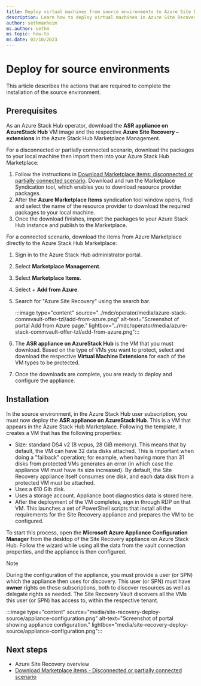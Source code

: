 ```yaml
---
title: Deploy virtual machines from source environments to Azure Site Recovery on Azure Stack Hub
description: Learn how to deploy virtual machines in Azure Site Recovery from source machines on Azure Stack Hub. 
author: sethmanheim
ms.author: sethm
ms.topic: how-to
ms.date: 03/10/2023
---
```



# Deploy for source environments

This article describes the actions that are required to complete the installation of the source environment.

## Prerequisites

As an Azure Stack Hub operator, download the **ASR appliance on AzureStack Hub** VM image and the respective **Azure Site Recovery –
extensions** in the Azure Stack Hub Marketplace Management.

For a disconnected or partially connected scenario, download the packages to your local machine then import them into your Azure Stack
Hub Marketplace:

1. Follow the instructions in [Download Marketplace items: disconnected or partially connected scenario](/azure-stack/operator/azure-stack-download-azure-marketplace-item?pivots=state-disconnected). Download and run the Marketplace Syndication tool, which enables you to download resource provider packages.
1. After the **Azure Marketplace Items** syndication tool window opens, find and select the name of the resource provider to download the required packages to your local machine.
1. Once the download finishes, import the packages to your Azure Stack Hub instance and publish to the Marketplace.

For a connected scenario, download the items from Azure Marketplace directly to the Azure Stack Hub Marketplace:

1. Sign in to the Azure Stack Hub administrator portal.
1. Select **Marketplace Management**.
1. Select **Marketplace Items**.
1. Select + **Add from Azure**.
1. Search for "Azure Site Recovery" using the search bar.

   :::image type="content" source="../mdc/operator/media/azure-stack-commvault-offer-tzl/add-from-azure.png" alt-text="Screenshot of portal Add from Azure page." lightbox="../mdc/operator/media/azure-stack-commvault-offer-tzl/add-from-azure.png":::

1. The **ASR appliance on AzureStack Hub** is the VM that you must download. Based on the type of VMs you want to protect, select and download the respective **Virtual Machine Extensions** for each of the VM types to be protected.
1. Once the downloads are complete, you are ready to deploy and configure the appliance.

## Installation

In the source environment, in the Azure Stack Hub user subscription, you must now deploy the **ASR appliance on AzureStack Hub**. This is a VM that appears in the Azure Stack Hub Marketplace. Following the template, it creates a VM that has the following properties:

- Size: standard DS4 v2 (8 vcpus, 28 GiB memory). This means that by default, the VM can have 32 data disks attached. This is important when doing a "failback" operation; for example, when having more than 31 disks from protected VMs generates an error (in which case the appliance VM must have its size increased). By default, the Site Recovery appliance itself consumes one disk, and each data disk from a protected VM must be attached.
- Uses a 610 Gib disk.
- Uses a storage account. Appliance boot diagnostics data is stored here.
- After the deployment of the VM completes, sign in through RDP on that VM. This launches a set of PowerShell scripts that install all the requirements for the Site Recovery appliance and prepares the VM to be configured.

To start this process, open the **Microsoft Azure Appliance Configuration Manager** from the desktop of the Site Recovery appliance on Azure Stack Hub. Follow the wizard while using all the data from the vault connection properties, and the appliance is then configured.

> [!NOTE]
> During the configuration of the appliance, you must provide a user (or SPN) which the appliance then uses for discovery. This user (or SPN) must have **owner** rights on these subscriptions, both to discover resources as well as delegate rights as needed. The Site Recovery Vault discovers all the VMs this user (or SPN) has access to, within the respective tenant.

:::image type="content" source="media/site-recovery-deploy-source/appliance-configuration.png" alt-text="Screenshot of portal showing appliance configuration." lightbox="media/site-recovery-deploy-source/appliance-configuration.png":::

## Next steps

- Azure Site Recovery overview
- [Download Marketplace items - Disconnected or partially connected scenario](/azure-stack/operator/azure-stack-download-azure-marketplace-item?pivots=state-disconnected)
